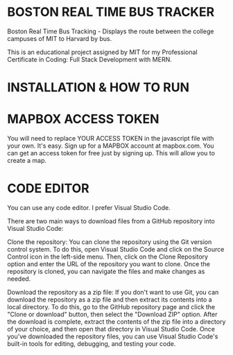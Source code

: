 # BOSTON REAL TIME BUS TRACKER
Boston Real Time Bus Tracking - Displays the route between the college campuses of MIT to Harvard by bus.

This is an educational project assigned by MIT for my Professional Certificate in Coding: Full Stack Development with MERN.

# INSTALLATION & HOW TO RUN

# MAPBOX ACCESS TOKEN
You will need to replace YOUR ACCESS TOKEN in the javascript file with your own. It's easy. Sign up for a MAPBOX account at mapbox.com. You can get an access token for free just by signing up. This will allow you to create a map.

# CODE EDITOR
You can use any code editor. I prefer Visual Studio Code. 

There are two main ways to download files from a GitHub repository into Visual Studio Code:

Clone the repository: You can clone the repository using the Git version control system. To do this, open Visual Studio Code and click on the Source Control icon in the left-side menu. Then, click on the Clone Repository option and enter the URL of the repository you want to clone. Once the repository is cloned, you can navigate the files and make changes as needed.

Download the repository as a zip file: If you don't want to use Git, you can download the repository as a zip file and then extract its contents into a local directory. To do this, go to the GitHub repository page and click the "Clone or download" button, then select the "Download ZIP" option. After the download is complete, extract the contents of the zip file into a directory of your choice, and then open that directory in Visual Studio Code.
Once you've downloaded the repository files, you can use Visual Studio Code's built-in tools for editing, debugging, and testing your code.
